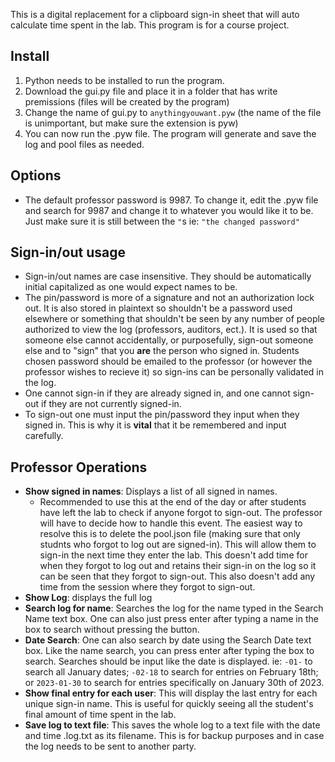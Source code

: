 This is a digital replacement for a clipboard sign-in sheet that will auto calculate time spent in the lab. This program is for a course project.

## Install
1. Python needs to be installed to run the program.
2. Download the gui.py file and place it in a folder that has write premissions (files will be created by the program)
3. Change the name of gui.py to `anythingyouwant.pyw` (the name of the file is unimportant, but make sure the extension is pyw)
4. You can now run the .pyw file. The program will generate and save the log and pool files as needed.

## Options
- The default professor password is 9987. To change it, edit the .pyw file and search for 9987 and change it to whatever you would like it to be. Just make sure it is still between the `"`s ie: `"the changed password"`

## Sign-in/out usage
- Sign-in/out names are case insensitive. They should be automatically initial capitalized as one would expect names to be.
- The pin/password is more of a signature and not an authorization lock out. It is also stored in plaintext so shouldn't be a password used elsewhere or something that shouldn't be seen by any number of people authorized to view the log (professors, auditors, ect.). It is used so that someone else cannot accidentally, or purposefully, sign-out someone else and to "sign" that you **are** the person who signed in. Students chosen password should be emailed to the professor (or however the professor wishes to recieve it) so sign-ins can be personally validated in the log.
- One cannot sign-in if they are already signed in, and one cannot sign-out if they are not currently signed-in.
- To sign-out one must input the pin/password they input when they signed in. This is why it is **vital** that it be remembered and input carefully.

## Professor Operations
- **Show signed in names**: Displays a list of all signed in names. 
  - Recommended to use this at the end of the day or after students have left the lab to check if anyone forgot to sign-out. The professor will have to decide how to handle this event. The easiest way to resolve this is to delete the pool.json file (making sure that only studnts who forgot to log out are signed-in). This will allow them to sign-in the next time they enter the lab. This doesn't add time for when they forgot to log out and retains their sign-in on the log so it can be seen that they forgot to sign-out. This also doesn't add any time from the session where they forgot to sign-out.
- **Show Log**: displays the full log
- **Search log for name**: Searches the log for the name typed in the Search Name text box. One can also just press enter after typing a name in the box to search without pressing the button.
- **Date Search**: One can also search by date using the Search Date text box. Like the name search, you can press enter after typing the box to search. Searches should be input like the date is displayed. ie: `-01-` to search all January dates; `-02-18` to search for entries on February 18th; or `2023-01-30` to search for entries specifically on January 30th of 2023.
- **Show final entry for each user**: This will display the last entry for each unique sign-in name. This is useful for quickly seeing all the student's final amount of time spent in the lab.
- **Save log to text file**: This saves the whole log to a text file with the date and time .log.txt as its filename. This is for backup purposes and in case the log needs to be sent to another party.



